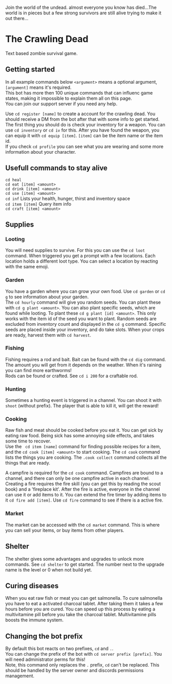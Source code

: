 Join the world of the undead. almost everyone you know has died...The world is in pieces but a few strong survivors are still alive trying to make it out there...
# The Crawling Dead
Text based zombie survival game. 
## Getting started

In all example commands below `<argument>` means a optional argument, `[argument]` means it's required.  
This bot has more then 100 unique commands that can influenc game states, making it impossible to explain them all on this page.  
You can join our support server if you need any help. 

Use `cd register [name]` to create a account for the crawling dead. You should receive a DM from the bot after that with some info to get started.  
The first thing you should do is check your inventory for a weapon. You can use `cd inventory` or `cd iv` for this. After you have found the weapon, 
you can equip it with `cd equip [item]`. `[item]` can be the item name or the item id.  
If you check `cd profile` you can see what you are wearing and some more information about your character.
## Usefull commands to stay alive
`cd heal`  
`cd eat [item] <amount>`  
`cd drink [item] <amount>`  
`cd use [item] <amount>`  
`cd inf` Lists your health, hunger, thirst and inventory space  
`cd item [item]` Query item info  
`cd craft [item] <amount>`
## Supplies
### Looting
You will need supplies to survive. For this you can use the `cd loot` command. When triggered you get a prompt with a few locations. Each location holds a different
loot type. You can select a location by reacting with the same emoji.  
### Garden
You have a garden where you can grow your own food. Use `cd garden` or `cd g` to see information about your garden.  
The `cd hourly` command will give you random seeds. You can plant these with `cd g plant <amount>`. You can also plant specific seeds, which are found while looting.
To plant these `cd g plant [id] <amount>`. This only works with the item id of the seed you want to plant. Random seeds are excluded from inventory count and displayed in the `cd g` command.
Specific seeds are placed inside your inventory, and do take slots. When your crops are ready, harvest them with `cd harvest`.
### Fishing
Fishing requires a rod and bait. Bait can be found with the `cd dig` command. The amount you will get from it depends on the weather. When it's raining you can find more earthworms!  
Rods can be found or crafted. See `cd i 200` for a craftable rod.
### Hunting
Sometimes a hunting event is triggered in a channel. You can shoot it with `shoot` (without prefix). The player that is able to kill it, will get the reward!
### Cooking
Raw fish and meat should be cooked before you eat it. You can get sick by eating raw food. Being sick has some annoying side effects, and takes some time to recover.  
Use the ` cd item [name]` command for finding possible recipes for a item, and the `cd cook [item] <amount>` to start cooking.
The `cd cook` command lists the things you are cooking. The `.cook collect` command collects all the things that are ready.
  
A campfire is required for the `cd cook` command. Campfires are bound to a channel, and there can only be one campfire active in each channel.
Creating a fire requires the fire skill (you can get this by reading the scout book) and a 'fireplace kit'. 
After the fire is active, everyone in the channel can use it or add items to it. You can extend the fire timer by adding items to it `cd fire add [item]`. Use `cd fire` command to see if there is a active fire.   

### Market
The market can be accessed with the `cd market` command. This is where you can sell your items, or buy items from other players.
## Shelter
The shelter gives some advantages and upgrades to unlock more commands. See `cd shelter` to get started. The number next to the upgrade name is the level or 0 when not build yet.
## Curing diseases
When you eat raw fish or meat you can get salmonella. To cure salmonella you have to eat a activated charcoal tablet. After taking them it takes a few hours before you are cured.
You can speed up this process by eating a multivitamine pill before you take the charcoal tablet. Multivitamine pills boosts the immune system. 

## Changing the bot prefix
By default this bot reacts on two prefixes, `cd` and `.`.  
You can change the prefix of the bot with `cd server prefix [prefix]`. You will need administrator perms for this!  
Note, this command only replaces the `.` prefix, `cd` can't be replaced. This should be handled by the server owner and discords permissions management.
